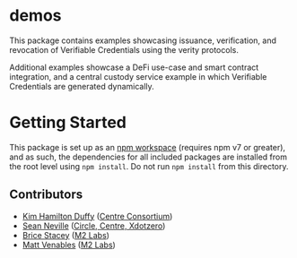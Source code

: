 # demos

This package contains examples showcasing issuance, verification, and revocation of Verifiable Credentials using the verity protocols.

Additional examples showcase a DeFi use-case and smart contract integration, and a central custody service example in which Verifiable Credentials are generated dynamically.

# Getting Started

This package is set up as an [npm workspace](https://docs.npmjs.com/cli/v7/using-npm/workspaces) (requires npm v7 or greater), and as such, the dependencies for all included packages are installed from the root level using `npm install`. Do not run `npm install` from this directory.

## Contributors

- [Kim Hamilton Duffy](https://github.com/kimdhamilton) ([Centre Consortium](https://centre.io))
- [Sean Neville](https://github.com/psnevio) ([Circle, Centre, Xdotzero](http://xdotzero.com))
- [Brice Stacey](https://github.com/bricestacey) ([M2 Labs](https://m2.xyz))
- [Matt Venables](https://github.com/venables) ([M2 Labs](https://m2.xyz))
